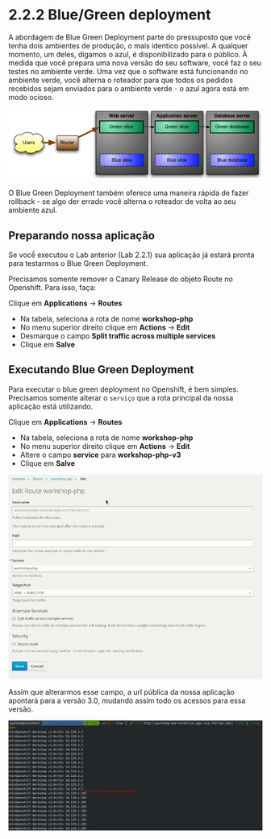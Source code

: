 # 2.2.2 Blue/Green deployment

A abordagem de Blue Green Deployment parte do pressuposto que você tenha dois ambientes de produção, o mais identico possível. A qualquer momento, um deles, digamos o azul, é disponibilizado para o público. À medida que você prepara uma nova versão do seu software, você faz o seu testes no ambiente verde. Uma vez que o software está funcionando no ambiente verde, você alterna o roteador para que todos os pedidos recebidos sejam enviados para o ambiente verde - o azul agora está em modo ocioso.

![](../../.gitbook/assets/blue-green.png)

O Blue Green Deployment também oferece uma maneira rápida de fazer rollback - se algo der errado você alterna o roteador de volta ao seu ambiente azul.

## Preparando nossa aplicação

Se vocề executou o Lab anterior \(Lab 2.2.1\) sua aplicação já estará pronta para testarmos o Blue Green Deployment.

Precisamos somente remover o Canary Release do objeto Route no Openshift. Para isso, faça:

Clique em **Applications** -&gt; **Routes**

* Na tabela, seleciona a rota de nome **workshop-php**
* No menu superior direito clique em **Actions** -&gt; **Edit**
* Desmarque o campo **Split traffic across multiple services**
* Clique em **Salve**

## Executando Blue Green Deployment

Para executar o blue green deployment no Openshift, é bem simples. Precisamos somente alterar o `serviço` que a rota principal da nossa aplicação está utilizando.

Clique em **Applications** -&gt; **Routes**

* Na tabela, seleciona a rota de nome **workshop-php**
* No menu superior direito clique em **Actions** -&gt; **Edit**
* Altere o campo **service** para **workshop-php-v3**
* Clique em **Salve**

![](../../.gitbook/assets/change-svc.gif)

Assim que alterarmos esse campo, a url pública da nossa aplicação apontará para a versão 3.0, mudando assim todo os acessos para essa versão.

![](../../.gitbook/assets/selection_056.png)

